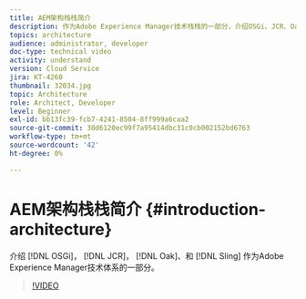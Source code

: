 ```yaml
---
title: AEM架构栈栈简介
description: 作为Adobe Experience Manager技术栈栈的一部分，介绍OSGi、JCR、Oak和Sling的技术。
topics: architecture
audience: administrator, developer
doc-type: technical video
activity: understand
version: Cloud Service
jira: KT-4260
thumbnail: 32034.jpg
topic: Architecture
role: Architect, Developer
level: Beginner
exl-id: bb13fc39-fcb7-4241-8504-8ff999a6caa2
source-git-commit: 30d6120ec99f7a95414dbc31c0cb002152bd6763
workflow-type: tm+mt
source-wordcount: '42'
ht-degree: 0%

---
```


# AEM架构栈栈简介 {#introduction-architecture}

介绍 [!DNL OSGi]， [!DNL JCR]， [!DNL Oak]、和 [!DNL Sling] 作为Adobe Experience Manager技术体系的一部分。

>[!VIDEO](https://video.tv.adobe.com/v/32034?quality=12&learn=on)
